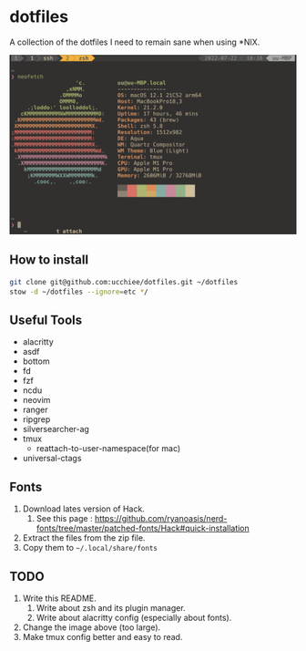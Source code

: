 # dotfiles

A collection of the dotfiles I need to remain sane when using \*NIX.

![UIE](./screenshot.png)

## How to install

```sh
git clone git@github.com:ucchiee/dotfiles.git ~/dotfiles
stow -d ~/dotfiles --ignore=etc */
```

## Useful Tools

- alacritty
- asdf
- bottom
- fd
- fzf
- ncdu
- neovim
- ranger
- ripgrep
- silversearcher-ag
- tmux
  - reattach-to-user-namespace(for mac)
- universal-ctags

## Fonts

1. Download lates version of Hack.
   1. See this page : https://github.com/ryanoasis/nerd-fonts/tree/master/patched-fonts/Hack#quick-installation
2. Extract the files from the zip file.
3. Copy them to `~/.local/share/fonts`

## TODO

1. Write this README.
   1. Write about zsh and its plugin manager.
   2. Write about alacritty config (especially about fonts).
2. Change the image above (too large).
3. Make tmux config better and easy to read.
